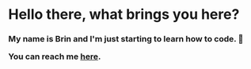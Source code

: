 <h1> Hello there, what brings you here? </h1>

<h3> My name is Brin and I'm just starting to learn how to code. 💃<br>
  
  You can reach me <a href="www.brinisaac.super.site/contact"> here</a>. </h3>
